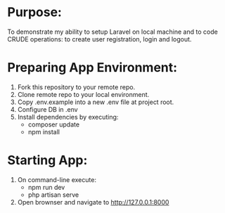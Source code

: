 # Purpose:

To demonstrate my ability to setup Laravel on local machine and to code CRUDE operations: to create user registration, login and logout.

# Preparing App Environment:
1. Fork this repository to your remote repo.
2. Clone remote repo to your local environment.
3. Copy .env.example into a new .env file at project root.
4. Configure DB in .env
5. Install dependencies by executing:
   - composer update
   - npm install

# Starting App:
1. On command-line execute:
   - npm run dev
   - php artisan serve
2. Open brownser and navigate to http://127.0.0.1:8000
  
